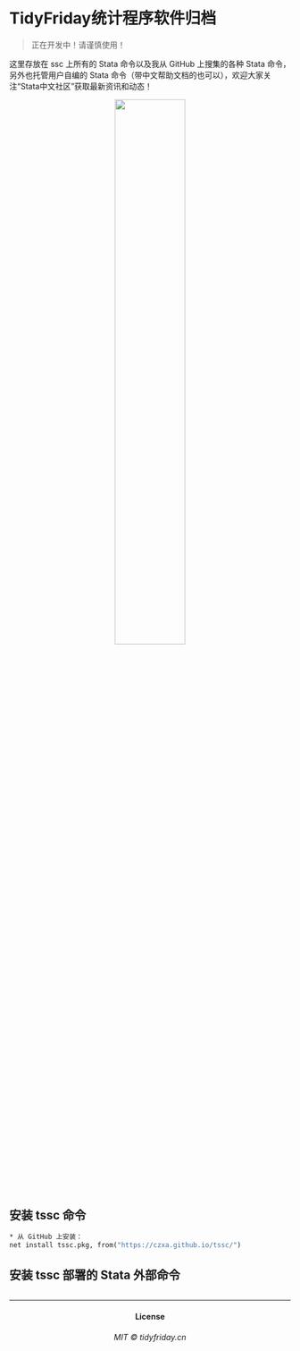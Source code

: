 # TidyFriday统计程序软件归档

> 正在开发中！请谨慎使用！

这里存放在 ssc 上所有的 Stata 命令以及我从 GitHub 上搜集的各种 Stata 命令，另外也托管用户自编的 Stata 命令（带中文帮助文档的也可以），欢迎大家关注“Stata中文社区”获取最新资讯和动态！

<div align="center">
	<img src="https://czxa.github.io/tssc/assets/qrcode_for_gh_97f81c8af6d6_258.jpg" width="50%"/>
</div>

## 安装 tssc 命令

```stata
* 从 GitHub 上安装：
net install tssc.pkg, from("https://czxa.github.io/tssc/")
```

## 安装 tssc 部署的 Stata 外部命令

```stata

```

------------

<h4 align="center">License</h4>
<h6 align="center">MIT © tidyfriday.cn</h6>
